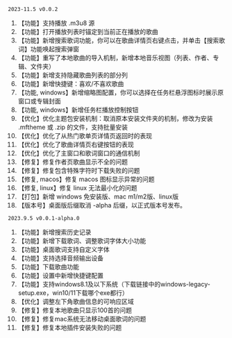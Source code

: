 `2023-11.5 v0.0.2`
1. 【功能】支持播放 .m3u8 源
2. 【功能】打开播放列表时锚定到当前正在播放的歌曲
3. 【功能】新增搜索歌词功能，你可以在歌曲详情页右键点击，并单击【搜索歌词】功能唤起搜索弹窗
4. 【功能】重写了本地歌曲的导入机制，新增本地音乐视图（列表、作者、专辑、文件夹）
5. 【功能】新增支持隐藏歌曲列表的部分列
6. 【功能】新增快捷键：喜欢/不喜欢歌曲
7. 【功能, windows】新增缩略图配置，你可以选择在任务栏悬浮图标时展示原窗口或专辑封面
8. 【功能, windows】新增任务栏播放控制按钮
9. 【优化】优化主题包安装机制：取消原本安装文件夹的机制，修改为安装 .mftheme 或 .zip 的文件，支持批量安装
10. 【优化】优化了从热门歌单页详情页返回时的表现
11. 【优化】优化了歌曲详情页右键按钮的表现
12. 【优化】优化了主窗口和歌词窗口的通信机制
13. 【修复】修复作者页歌曲显示不全的问题
14. 【修复】修复包含特殊字符时下载失败的问题
15. 【修复, macos】修复 macos 图标显示异常的问题
16. 【修复, linux】修复 linux 无法最小化的问题
17. 【打包】新增 windows 免安装版、mac m1/m2版、linux版
18. 【版本号】桌面版后缀取消 -alpha 后缀，以正式版本号发布。

`2023.9.5 v0.0.1-alpha.0`
1. 【功能】新增搜索历史记录
2. 【功能】新增下载歌词、调整歌词字体大小功能
3. 【功能】桌面歌词支持自定义字体
4. 【功能】支持选择音频输出设备
5. 【功能】下载歌曲功能
6. 【功能】设置中新增快捷键配置
7. 【功能】支持windows8.1及以下系统（下载链接中的windows-legacy-setup.exe，win10/11下载哪个exe都行）
8. 【优化】调整左下角歌曲信息的可响应区域
9. 【修复】修复本地歌曲只显示100首的问题
10. 【修复】修复mac系统无法移动桌面歌词的问题
11. 【修复】修复本地插件安装失败的问题
